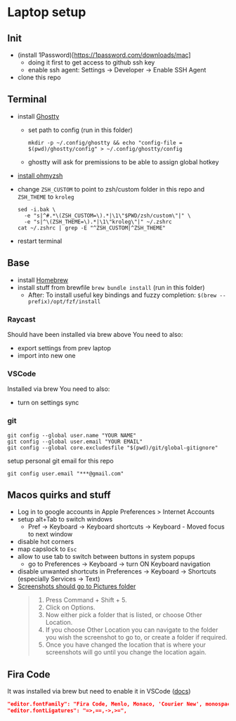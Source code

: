 # Laptop setup

## Init
- (install 1Password)[https://1password.com/downloads/mac]
  - doing it first to get access to github ssh key
  - enable ssh agent: Settings -> Developer -> Enable SSH Agent
- clone this repo

## Terminal
- install [Ghostty](https://ghostty.org/docs/install/binary#macos)
  - set path to config (run in this folder)
    ```shell
    mkdir -p ~/.config/ghostty && echo "config-file = $(pwd)/ghostty/config" > ~/.config/ghostty/config
    ```
  - ghostty will ask for premissions to be able to assign global hotkey

- [install ohmyzsh](https://ohmyz.sh/#install)
- change `ZSH_CUSTOM` to point to zsh/custom folder in this repo and `ZSH_THEME` to `kroleg`
  ```shell
  sed -i.bak \
    -e "s|^#.*\(ZSH_CUSTOM=\).*|\1\"$PWD/zsh/custom\"|" \
    -e "s|^\(ZSH_THEME=\).*|\1\"kroleg\"|" ~/.zshrc
  cat ~/.zshrc | grep -E "^ZSH_CUSTOM|^ZSH_THEME"
  ```
- restart terminal

## Base
- install [Homebrew](https://brew.sh/)
- install stuff from brewfile
  `brew bundle install` (run in this folder)
  - After: To install useful key bindings and fuzzy completion:
    `$(brew --prefix)/opt/fzf/install`

### Raycast
Should have been installed via brew above
You need to also:
- export settings from prev laptop
- import into new one

### VSCode
Installed via brew
You need to also:
- turn on settings sync

### git
```shell
git config --global user.name "YOUR NAME"
git config --global user.email "YOUR EMAIL"
git config --global core.excludesfile "$(pwd)/git/global-gitignore"
```

setup personal git email for this repo
```shell
git config user.email "***@gmail.com"
```

## Macos quirks and stuff
- Log in to google accounts in Apple Preferences > Internet Accounts
- setup alt+Tab to switch windows
  - Pref -> Keyboard -> Keyboard shortcuts -> Keyboard - Moved focus to next window
- disable hot corners
- map capslock to `Esc`
- allow to use tab to switch between buttons in system popups
  - go to Preferences -> Keyboard -> turn ON Keyboard navigation
- disable unwanted shortcuts in Preferences -> Keyboard -> Shortcuts (especially Services -> Text)
- [Screenshots should go to Pictures folder](https://www.macworld.co.uk/how-to/change-where-mac-screenshots-savedt-3682381/)
  > 1. Press Command + Shift + 5.
  > 2. Click on Options.
  > 3. Now either pick a folder that is listed, or choose Other Location.
  > 4. If you choose Other Location you can navigate to the folder you wish the screenshot to go to, or create a folder if required.
  > 5. Once you have changed the location that is where your screenshots will go until you change the location again.

## Fira Code
It was installed via brew but need to enable it in VSCode ([docs](https://github.com/tonsky/FiraCode/wiki/VS-Code-Instructions))
```json
"editor.fontFamily": "Fira Code, Menlo, Monaco, 'Courier New', monospace",
"editor.fontLigatures": "=>,==,->,>=",
```
